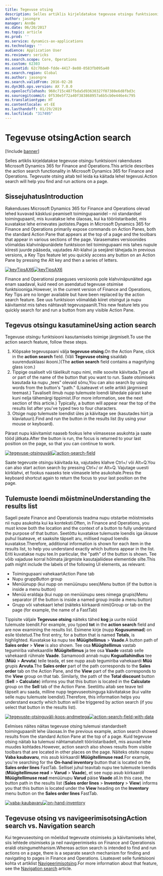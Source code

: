 ```yaml
---
title: Tegevuse otsing
description: Selles artiklis kirjeldatakse tegevuse otsingu funktsiooni rakenduses Microsoft Dynamics 365 for Finance and Operations. Tegevuste otsing aitab teil leida ka käitada lehel tegevusi.
author: jasongre
manager: AnnBe
ms.date: 06/20/2017
ms.topic: article
ms.prod: ''
ms.service: dynamics-ax-applications
ms.technology: ''
audience: Application User
ms.reviewer: sericks
ms.search.scope: Core, Operations
ms.custom: 62303
ms.assetid: 62c70de0-fdde-4417-8e08-0583fb095a40
ms.search.region: Global
ms.author: jasongre
ms.search.validFrom: 2016-02-28
ms.dyn365.ops.version: AX 7.0.0
ms.openlocfilehash: 960c715c487fbda5d93630327f07380e6d8fbd3c
ms.sourcegitcommit: 0f530e5f72a40f383868957a6b5cb0e446e4c795
ms.translationtype: HT
ms.contentlocale: et-EE
ms.lasthandoff: 01/29/2019
ms.locfileid: "317495"
---
```

# <a name="action-search"></a><span data-ttu-id="9cd37-104">Tegevuse otsing</span><span class="sxs-lookup"><span data-stu-id="9cd37-104">Action search</span></span>

[!include [banner](../includes/banner.md)]

<span data-ttu-id="9cd37-105">Selles artiklis kirjeldatakse tegevuse otsingu funktsiooni rakenduses Microsoft Dynamics 365 for Finance and Operations.</span><span class="sxs-lookup"><span data-stu-id="9cd37-105">This article describes the action search functionality in Microsoft Dynamics 365 for Finance and Operations.</span></span> <span data-ttu-id="9cd37-106">Tegevuste otsing aitab teil leida ka käitada lehel tegevusi.</span><span class="sxs-lookup"><span data-stu-id="9cd37-106">Action search will help you find and run actions on a page.</span></span>

## <a name="introduction"></a><span data-ttu-id="9cd37-107">Sissejuhatus</span><span class="sxs-lookup"><span data-stu-id="9cd37-107">Introduction</span></span>

<span data-ttu-id="9cd37-108">Rakenduses Microsoft Dynamics 365 for Finance and Operations olevad lehed kuvavad käsklusi peamiselt toimingupaanidel – nii standardsel toimingupaanil, mis kuvatakse lehe ülaosas, kui ka tööriistaribadel, mis kuvatakse lehe erinevates jaotistes.</span><span class="sxs-lookup"><span data-stu-id="9cd37-108">Pages in Microsoft Dynamics 365 for Finance and Operations primarily expose commands on Action Panes, both the standard Action Pane that appears at the top of a page and the toolbars that appear in various sections of the page.</span></span> <span data-ttu-id="9cd37-109">Varasemates versioonides võimaldas klahvinäpunäidete funktsioon teil toimingupaani mis tahes nupule kiiresti juurde pääseda, vajutades Alt-klahvi ja seejärel tähejada.</span><span class="sxs-lookup"><span data-stu-id="9cd37-109">In previous versions, a Key Tips feature let you quickly access any button on an Action Pane by pressing the Alt key and then a series of letters.</span></span>

<span data-ttu-id="9cd37-110">[![keyTipsAX6](./media/keytipsax6.png)](./media/keytipsax6.png)</span><span class="sxs-lookup"><span data-stu-id="9cd37-110">[![keyTipsAX6](./media/keytipsax6.png)](./media/keytipsax6.png)</span></span>

<span data-ttu-id="9cd37-111">Finance and Operationsi praeguses versioonis pole klahvinäpunäited aga enam saadaval, kuid need on asendatud tegevuse otsimise funktsiooniga.</span><span class="sxs-lookup"><span data-stu-id="9cd37-111">However, in the current version of Finance and Operations, Key Tips are no longer available but have been replaced by the action search feature.</span></span> <span data-ttu-id="9cd37-112">See uus funktsioon võimaldab kiiret otsingut ja nupu käivitamist mis tahes nähtavalt tegevuspaanilt.</span><span class="sxs-lookup"><span data-stu-id="9cd37-112">This new feature lets you quickly search for and run a button from any visible Action Pane.</span></span>

## <a name="using-action-search"></a><span data-ttu-id="9cd37-113">Tegevus otsingu kasutamine</span><span class="sxs-lookup"><span data-stu-id="9cd37-113">Using action search</span></span>

<span data-ttu-id="9cd37-114">Tegevuse otsingu funktsiooni kasutamiseks toimige järgmiselt.</span><span class="sxs-lookup"><span data-stu-id="9cd37-114">To use the action search feature, follow these steps.</span></span>

1. <span data-ttu-id="9cd37-115">Klõpsake tegevuspaani välja **tegevuse otsing**.</span><span class="sxs-lookup"><span data-stu-id="9cd37-115">On the Action Pane, click in the **action search** field.</span></span> <span data-ttu-id="9cd37-116">(Väli **Tegevuse otsing** sisaldab suurendusklaasi ikooni.)</span><span class="sxs-lookup"><span data-stu-id="9cd37-116">(The **action search** field contains a magnifying glass icon.)</span></span>
2. <span data-ttu-id="9cd37-117">Tippige osaliselt või täielikult nupu nimi, mille soovite käivitada.</span><span class="sxs-lookup"><span data-stu-id="9cd37-117">Type all or part of the name of the button that you want to run.</span></span> <span data-ttu-id="9cd37-118">Saate otsimiseks kasutada ka nupu „tees” olevaid sõnu,</span><span class="sxs-lookup"><span data-stu-id="9cd37-118">You can also search by using words from the button's "path."</span></span> <span data-ttu-id="9cd37-119">(Lisateavet vt selle artikli järgmisest teemast.) Tavaliselt ilmub nupp tulemuste loendi lähedale pärast kahe kuni nelja tähemärgi tippimist.</span><span class="sxs-lookup"><span data-stu-id="9cd37-119">(For more information, see the next section of this article.) Typically, a button will appear near the top of the results list after you've typed two to four characters.</span></span>
3. <span data-ttu-id="9cd37-120">Otsige nupp tulemuste loendist üles ja käivitage see (kasutades hiirt ja klaviatuuri).</span><span class="sxs-lookup"><span data-stu-id="9cd37-120">Find and run the button in the results list (by using your mouse or keyboard).</span></span>

<span data-ttu-id="9cd37-121">Pärast nupu käivitamist naaseb fookus lehe viimasesse asukohta ja saate tööd jätkata.</span><span class="sxs-lookup"><span data-stu-id="9cd37-121">After the button is run, the focus is returned to your last position on the page, so that you can continue to work.</span></span>

<span data-ttu-id="9cd37-122">[![tegevuse-otsinguväli](./media/action-search-field.png)](./media/action-search-field.png)</span><span class="sxs-lookup"><span data-stu-id="9cd37-122">[![action-search-field](./media/action-search-field.png)](./media/action-search-field.png)</span></span>

<span data-ttu-id="9cd37-123">Saate tegevuste otsingu käivitada ka, vajutades klahve Ctrl+/ või Alt+Q.</span><span class="sxs-lookup"><span data-stu-id="9cd37-123">You can also start action search by pressing Ctrl+/ or Alt+Q.</span></span> <span data-ttu-id="9cd37-124">Vajutage uuesti kiirklahvi, et fookus naaseks teie viimasele lehe asukohale.</span><span class="sxs-lookup"><span data-stu-id="9cd37-124">Press the keyboard shortcut again to return the focus to your last position on the page.</span></span>

## <a name="understanding-the-results-list"></a><span data-ttu-id="9cd37-125">Tulemuste loendi mõistmine</span><span class="sxs-lookup"><span data-stu-id="9cd37-125">Understanding the results list</span></span>

<span data-ttu-id="9cd37-126">Sageli peate Finance and Operationsis teadma nupu otstarbe mõistmiseks nii nupu asukohta kui ka konteksti.</span><span class="sxs-lookup"><span data-stu-id="9cd37-126">Often, in Finance and Operations, you must know both the location and the context of a button to fully understand the purpose of that button.</span></span> <span data-ttu-id="9cd37-127">Seetõttu kuvatakse tulemuste loendis iga üksuse puhul lisateave, et saaksite täpselt aru, millised nupud loendis kuvatakse.</span><span class="sxs-lookup"><span data-stu-id="9cd37-127">Therefore, additional information is shown for each item in the results list, to help you understand exactly which buttons appear in the list.</span></span> <span data-ttu-id="9cd37-128">Eriti kuvatakse nupu tee.</span><span class="sxs-lookup"><span data-stu-id="9cd37-128">In particular, the "path" of the button is shown.</span></span> <span data-ttu-id="9cd37-129">Tee võib vajaduse korral hõlmata järgmiste kasutajaliidese elementide silte.</span><span class="sxs-lookup"><span data-stu-id="9cd37-129">This path might include the labels of the following UI elements, as relevant:</span></span>

- <span data-ttu-id="9cd37-130">Toimingupaani vahekaart</span><span class="sxs-lookup"><span data-stu-id="9cd37-130">Action Pane tab</span></span>
- <span data-ttu-id="9cd37-131">Nupu grupp</span><span class="sxs-lookup"><span data-stu-id="9cd37-131">Button group</span></span>
- <span data-ttu-id="9cd37-132">Menüünupp (kui nupp on menüünupu sees)</span><span class="sxs-lookup"><span data-stu-id="9cd37-132">Menu button (if the button is inside a menu button)</span></span>
- <span data-ttu-id="9cd37-133">Menüü eraldaja (kui nupp on menüünupu sees nimega grupis)</span><span class="sxs-lookup"><span data-stu-id="9cd37-133">Menu separator (if the button is inside a named group inside a menu button)</span></span>
- <span data-ttu-id="9cd37-134">Grupp või vahekaart lehel (näiteks kiirkaardi nimi)</span><span class="sxs-lookup"><span data-stu-id="9cd37-134">Group or tab on the page (for example, the name of a FastTab)</span></span>

<span data-ttu-id="9cd37-135">Tippisite väljale **Tegevuse otsing** näiteks tähed **kog** ja uurite nüüd tulemuste loendit.</span><span class="sxs-lookup"><span data-stu-id="9cd37-135">For example, you typed **tot** in the **action search** field and are now examining the results list.</span></span> <span data-ttu-id="9cd37-136">Esimene kirje (nupp **Kogusummad**) on esile tõstetud.</span><span class="sxs-lookup"><span data-stu-id="9cd37-136">The first entry, for a button that is named **Totals**, is highlighted.</span></span> <span data-ttu-id="9cd37-137">Kuvatakse ka nupu tee **Müügitellimus** &gt; **Vaade**.</span><span class="sxs-lookup"><span data-stu-id="9cd37-137">A button path of **Sales order** &gt; **View** is also shown.</span></span> <span data-ttu-id="9cd37-138">Tee osa **Müügitellimus** vastab tegumiriba vahekaardile **Müügitellimus** ja tee osa **Vaade** vastab selle vahekaardi rühmale **Vaade**. Samamoodi annab nupu **Koguallahindlus** tee (**Müü** &gt; **Arvuta**) teile teada, et see nupp asub tegumiriba vahekaardi **Müü** grupis **Arvuta**.</span><span class="sxs-lookup"><span data-stu-id="9cd37-138">The **Sales order** part of the path corresponds to the **Sales order** tab on the Action Pane, and the **View** part of the path corresponds to the **View** group on that tab. Similarly, the path of the **Total discount** button (**Sell** &gt; **Calculate**) informs you that this button is located in the **Calculate** group on the **Sell** tab of the Action Pane.</span></span> <span data-ttu-id="9cd37-139">Seetõttu aitab see teave teil täpselt aru saada, milline nupp tegevuseotsinguga käivitatakse (kui valite selle nupu tulemuste loendist).</span><span class="sxs-lookup"><span data-stu-id="9cd37-139">Therefore, this information helps you understand exactly which button will be triggered by action search (if you select that button in the results list).</span></span>

<span data-ttu-id="9cd37-140">[![tegevuste-otsinguväli-koos-andmetega](./media/action-search-field-with-data.png)](./media/action-search-field-with-data.png)</span><span class="sxs-lookup"><span data-stu-id="9cd37-140">[![action-search-field-with-data](./media/action-search-field-with-data.png)](./media/action-search-field-with-data.png)</span></span>

<span data-ttu-id="9cd37-141">Eelmises näites näitas tegevuse otsing tulemusi standardselt toimingupaanilt lehe ülaosas.</span><span class="sxs-lookup"><span data-stu-id="9cd37-141">In the previous example, action search showed results from the standard Action Pane at the top of a page.</span></span> <span data-ttu-id="9cd37-142">Kuid tegevuse otsing näitab ka tulemusi nähtamatutelt tööriistaribadelt, mis asuvad lehe muudes kohtades.</span><span class="sxs-lookup"><span data-stu-id="9cd37-142">However, action search also shows results from visible toolbars that are located in other places on the page.</span></span> <span data-ttu-id="9cd37-143">Näiteks otsite nuppu **Vaba kaubavaru**, mis asub kiirkaardil **Müügitellimuse read**.</span><span class="sxs-lookup"><span data-stu-id="9cd37-143">For example, you're searching for the **On-hand inventory** button that is located on the **Sales order lines** FastTab.</span></span> <span data-ttu-id="9cd37-144">Sellisel juhul teavitab nupu tee tulemuste loendis (**Müügitellimuse read** &gt; **Varud** &gt; **Vaade**), et see nupp asub kiirkaardil **Müügitellimuse read** menüünupu **Varud** päise **Vaade** all.</span><span class="sxs-lookup"><span data-stu-id="9cd37-144">In this case, the button path in the results list (**Sales order lines** &gt; **Inventory** &gt; **View**) informs you that this button is located under the **View** heading on the **Inventory** menu button on the **Sales order lines** FastTab.</span></span>

<span data-ttu-id="9cd37-145">[![vaba-kaubavaru](./media/on-hand-inventory.png)](./media/on-hand-inventory.png)</span><span class="sxs-lookup"><span data-stu-id="9cd37-145">[![on-hand-inventory](./media/on-hand-inventory.png)](./media/on-hand-inventory.png)</span></span>

## <a name="action-search-vs-navigation-search"></a><span data-ttu-id="9cd37-146">Tegevuse otsing vs navigeerimisotsing</span><span class="sxs-lookup"><span data-stu-id="9cd37-146">Action search vs. Navigation search</span></span>

<span data-ttu-id="9cd37-147">Kui tegevuseotsing on mõeldud tegevuste otsimiseks ja käivitamiseks lehel, siis lehtede otsimiseks ja neil navigeerimiseks on Finance and Operationsis eraldi otsingumehhanism.</span><span class="sxs-lookup"><span data-stu-id="9cd37-147">Whereas action search is intended to find and run actions on a page, there is a separate search mechanism for finding and navigating to pages in Finance and Operations.</span></span> <span data-ttu-id="9cd37-148">Lisateavet selle funktsiooni kohta vt artiklist [Navigeerimisotsing](navigation-search.md).</span><span class="sxs-lookup"><span data-stu-id="9cd37-148">For more information about that feature, see the [Navigation search](navigation-search.md) article.</span></span>